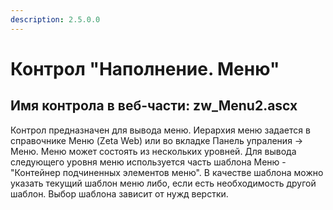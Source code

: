 ```yaml
---
description: 2.5.0.0
---
```


# Контрол "Наполнение. Меню"

## Имя контрола в веб-части: zw\_Menu2.ascx

Контрол предназначен для вывода меню. Иерархия меню задается в справочнике Меню \(Zeta Web\) или во вкладке Панель упраления -&gt; Меню. Меню может состоять из нескольких уровней. Для вывода следующего уровня меню используется часть шаблона Меню - "Контейнер подчиненных элементов меню". В качестве шаблона можно указать текущий шаблон меню либо, если есть необходимость другой шаблон. Выбор шаблона зависит от нужд верстки.

